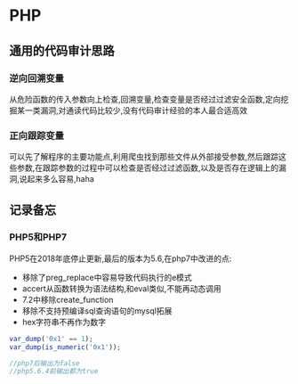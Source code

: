 # PHP

## 通用的代码审计思路

### 逆向回溯变量

从危险函数的传入参数向上检查,回溯变量,检查变量是否经过过滤安全函数,定向挖掘某一类漏洞,对通读代码比较少,没有代码审计经验的本人最合适高效

### 正向跟踪变量

可以先了解程序的主要功能点,利用爬虫找到那些文件从外部接受参数,然后跟踪这些参数,在跟踪参数的过程中可以检查是否经过过滤函数,以及是否存在逻辑上的漏洞,说起来多么容易,haha

## 记录备忘

### PHP5和PHP7

PHP5在2018年底停止更新,最后的版本为5.6,在php7中改进的点:

- 移除了preg_replace中容易导致代码执行的e模式
- accert从函数转换为语法结构,和eval类似,不能再动态调用
- 7.2中移除create_function
- 移除不支持预编译sql查询语句的mysql拓展
- hex字符串不再作为数字

```php
var_dump('0x1' == 1);
var_dump(is_numeric('0x1'));

//php7后输出为false
//php5.6.4前输出都为true
```